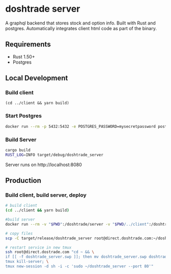 # doshtrade server
A graphql backend that stores stock and option info. Built with Rust and postgres. Automatically integrates client html code as part of the binary.

## Requirements

- Rust 1.50+
- Postgres

## Local Development
### Build client
```
(cd ../client && yarn build)
```

### Start Postgres
```bash
docker run --rm -p 5432:5432 -e POSTGRES_PASSWORD=mysecretpassword postgres:alpine postgres -c log_statement=all
```

### Build Server
```bash
cargo build
RUST_LOG=INFO target/debug/doshtrade_server
```
Server runs on http://localhost:8080

## Production

### Build client, build server, deploy
```bash
# build client
(cd ../client && yarn build)

#build server
docker run --rm -v "$PWD":/doshtrade/server -v "$PWD/../client":/doshtrade/client -w /doshtrade/server rust:slim sh -c "apt-get update && apt-get install -y pkg-config libssl-dev && cargo build --release"

# copy files
scp -C target/release/doshtrade_server root@direct.doshtrade.com:~/doshtrade_server.swp

# restart service in new tmux
ssh root@direct.dostrade.com "cd ~ && \
if [[ -f doshtrade_server.swp ]]; then mv doshtrade_server.swp doshtrade_server; fi && \
tmux kill-server; \
tmux new-session -d sh -i -c 'sudo ~/doshtrade_server --port 80'"
```
